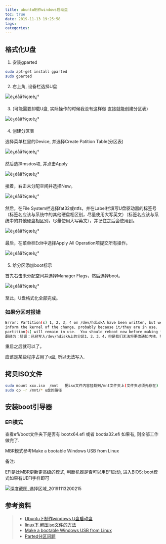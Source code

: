 ```yaml
---
title: ubuntu制作windows启动盘
toc: true
date: 2019-11-13 19:25:58
tags:
categories:
---
```








## 格式化U盘

1. 安装gparted

```bash
sudo apt-get install gparted
sudo gparted
```

2. 右上角, 设备栏选择U盘

![è¿éåå¾çæè¿°](ubuntu制作windows启动盘/20170604115848597.png)

3. (可能需要卸载U盘, 实际操作的时候我没有这样做  直接就能创建分区表)

![è¿éåå¾çæè¿°](ubuntu制作windows启动盘/20170604121257977.png)



4. 创建分区表

选择菜单栏里的Device, 并选择Create Patition Table(分区表)

![è¿éåå¾çæè¿°](ubuntu制作windows启动盘/20170604122031355.png)

然后选择msdos项, 并点击Apply

![è¿éåå¾çæè¿°](ubuntu制作windows启动盘/20170604122234082.png)

接着，右击未分配空间并选择New。

![è¿éåå¾çæè¿°](ubuntu制作windows启动盘/20170604122457109.png)

然后，在File System栏选择fat32或ntfs，并在Label栏填写U盘驱动器的标签号（标签名应该与系统中的其他硬盘相区别，尽量使用大写英文）（标签名应该与系统中的其他硬盘相区别，尽量使用大写英文），并记住之后会使用到。

![è¿éåå¾çæè¿°](ubuntu制作windows启动盘/20170604123049718.png)

最后，在菜单栏Edit中选择Apply All Operation项提交所有操作。

![è¿éåå¾çæè¿°](ubuntu制作windows启动盘/20170604123537991.png)



5. 给分区添加boot标示

首先右击未分配空间并选择Manager Flags，然后选择boot。

![è¿éåå¾çæè¿°](ubuntu制作windows启动盘/20170604124145717.png)

至此，U盘格式化全部完成。

### 如果分区时报错

```bash
Error: Partition(s) 1, 2, 3, 4 on /dev/hdiskA have been written, but we have been unable to 
inform the kernel of the change, probably because it/they are in use.  As a result, the old 
partition(s) will remain in use.  You should reboot now before making further changes
翻译为：错误：已经写入/dev/hdiskA上的分区1、2、3、4，但是我们无法将更改通知内核，可能是因为它/它们正在使用。因此，旧的分区将继续使用。在进行进一步更改之前，现在应该重新启动。
```

重启之后就可以了。

应该是某些程序占用了u盘, 所以无法写入.







## 拷贝ISO文件

```bash
sudo mount xxx.iso  /mnt   把iso文件内容挂载到/mnt文件夹上(文件夹必须先存在)
sudo cp -r /mnt/* u盘的路径
```

## 安装boot引导器

### EFI模式

查看efi/boot文件夹下是否有 bootx64.efi 或者 bootia32.efi   如果有, 则全部工作做完了.

MBR模式参考Make a bootable Windows USB from Linux

备注:

EFI是比MBR更新更高级的模式, 判断机器是否可以用EFI启动, 进入BIOS: boot模式如果有UEFI字样即可

![深度截图_选择区域_20191113200215](ubuntu制作windows启动盘/深度截图_选择区域_20191113200215.png)











## 参考资料

> - [Ubuntu下制作windows U盘启动盘](https://blog.csdn.net/lym152898/article/details/72858617)
> - [linux下 解压iso文件的方法](https://zhidao.baidu.com/question/535268336.html)
> - [Make a bootable Windows USB from Linux](https://www.onetransistor.eu/2014/09/make-bootable-windows-usb-from-ubuntu.html)
> - [Parted分区问题](https://blog.csdn.net/weixin_38697824/article/details/85328720)
